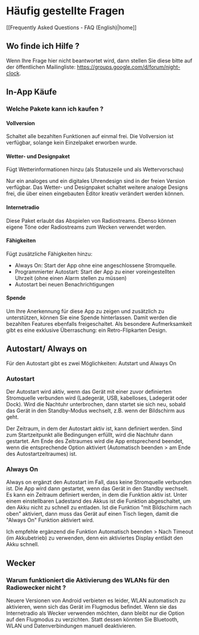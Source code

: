 # Häufig gestellte Fragen

[[Frequently Asked Questions - FAQ (English)|home]]

## Wo finde ich Hilfe ?
Wenn Ihre Frage hier nicht beantwortet wird, dann stellen Sie diese bitte auf der öffentlichen Mailingliste:
https://groups.google.com/d/forum/night-clock. 

## In-App Käufe
### Welche Pakete kann ich kaufen ?
#### Vollversion
Schaltet alle bezahlten Funktionen auf einmal frei. Die Vollversion ist verfügbar, solange kein Einzelpaket erworben wurde.

#### Wetter- und Designpaket
Fügt Wetterinformationen hinzu (als Statuszeile und als Wettervorschau)

Nur ein analoges und ein digitales Uhrendesign sind in der freien Version verfügbar. Das Wetter- und Designpaket schaltet weitere analoge Designs frei, die über einen eingebauten Editor kreativ verändert werden können. 

#### Internetradio
Diese Paket erlaubt das Abspielen von Radiostreams. Ebenso können eigene Töne oder Radiostreams zum Wecken verwendet werden.

#### Fähigkeiten
Fügt zusätzliche Fähigkeiten hinzu:
 - Always On: Start der App ohne eine angeschlossene Stromquelle.
 - Programmierter Autostart: Start der App zu einer voreingestellten Uhrzeit (ohne einen Alarm stellen zu müssen)
 - Autostart bei neuen Benachrichtigungen

#### Spende
Um Ihre Anerkennung für diese App zu zeigen und zusätzlich zu unterstützen, können Sie eine Spende hinterlassen. 
Damit werden die bezahlten Features ebenfalls freigeschaltet. Als besondere Aufmerksamkeit gibt es eine exklusive Überraschung: ein Retro-Flipkarten Design.  

## Autostart/ Always on

Für den Autostart gibt es zwei Möglichkeiten: Autstart und Always On

### Autostart
Der Autostart wird aktiv, wenn das Gerät mit einer zuvor definierten Stromquelle verbunden wird (Ladegerät, USB, kabelloses, Ladegerät oder Dock). Wird die Nachtuhr unterbrochen, dann startet sie sich neu, sobald das Gerät in den Standby-Modus wechselt, z.B. wenn der Bildschirm aus geht.

Der Zeitraum, in dem der Autostart aktiv ist, kann definiert werden. Sind zum Startzeitpunkt alle Bedingungen erfüllt, wird die Nachtuhr dann gestartet. Am Ende des Zeitraumes wird die App entsprechend beendet, wenn die entsprechende Option aktiviert (Automatisch beenden > am Ende des Autostartzeitraumes) ist.

### Always On
Always on ergänzt den Autostart im Fall, dass keine Stromquelle verbunden ist. Die App wird dann gestartet, wenn das Gerät in den Standby wechselt. Es kann ein Zeitraum definiert werden, in dem die Funktion aktiv ist. Unter einem einstellbaren Ladestand des Akkus ist die Funktion abgeschaltet, um den Akku nicht zu schnell zu entladen. Ist die Funktion "mit Bildschirm nach oben" aktiviert, dann muss das Gerät auf einen Tisch liegen, damit die "Always On" Funktion aktiviert wird.

Ich empfehle ergänzend die Funktion Automatisch beenden > Nach Timeout (im Akkubetrieb) zu verwenden, denn ein aktiviertes Display entlädt den Akku schnell. 

## Wecker

### Warum funktioniert die Aktivierung des WLANs für den Radiowecker nicht ? 
Neuere Versionen von Android verbieten es leider, WLAN automatisch zu aktivieren, wenn sich das Gerät im Flugmodus befindet. Wenn sie das Internetradio als Wecker verwenden möchten, dann bleibt nur die Option auf den Flugmodus zu verzichten. Statt dessen könnten Sie Bluetooth, WLAN und Datenverbindungen manuell deaktivieren. 
